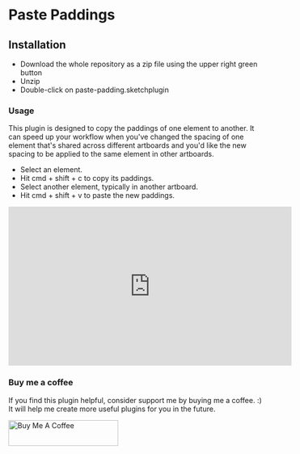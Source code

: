 # Paste Paddings

## Installation

- Download the whole repository as a zip file using the upper right green button
- Unzip
- Double-click on paste-padding.sketchplugin

### Usage

This plugin is designed to copy the paddings of one element to another. It can speed up your workflow when you've changed the spacing of one element that's shared across different artboards and you'd like the new spacing to be applied to the same element in other artboards.

- Select an element.
- Hit cmd + shift + c to copy its paddings.
- Select another element, typically in another artboard.
- Hit cmd + shift + v to paste the new paddings.

<iframe width="560" height="315" src="https://www.youtube.com/embed/ZfZYPxDX9qI" frameborder="0" allow="accelerometer; autoplay; encrypted-media; gyroscope; picture-in-picture" allowfullscreen></iframe>

### Buy me a coffee

If you find this plugin helpful, consider support me by buying me a coffee. :) It will help me create more useful plugins for you in the future.

<a href="https://www.buymeacoffee.com/kcQ6mIO" target="_blank"><img src="https://cdn.buymeacoffee.com/buttons/default-orange.png" alt="Buy Me A Coffee" style="height: 51px !important;width: 217px !important;" ></a>